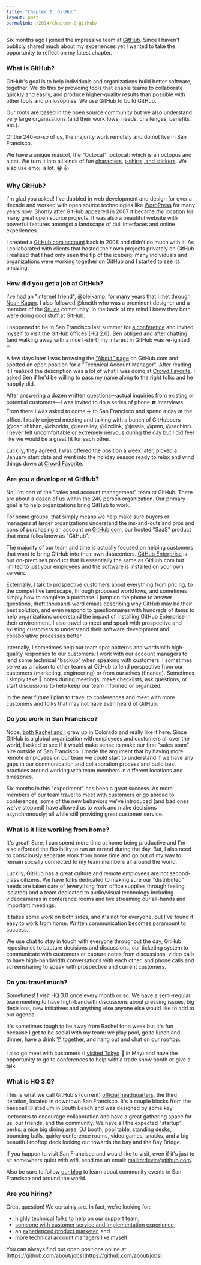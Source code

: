 ```yaml
---
title: "Chapter 2: GitHub"
layout: post
permalink: /2014/chapter-2-github/
---
```


Six months ago I joined the impressive team at [GitHub](https://github.com/about/). Since I haven't publicly shared much about my experiences yet I wanted to take the opportunity to reflect on my latest chapter.

### What is GitHub?

GitHub's goal is to help individuals and organizations build better software, together. We do this by providing tools that enable teams to collaborate quickly and easily, and produce higher-quality results than possible with other tools and philosophies. We use GitHub to build GitHub.

Our roots are based in the open source community but we also understand very large organizations (and their workflows, needs, challenges, benefits, etc.).

Of the 240-or-so of us, the majority work remotely and do not live in San Francisco.

We have a unique mascot, the "Octocat" :octocat: which is an octopus and a cat. We turn it into all kinds of fun [characters](https://octodex.github.com/), [t-shirts, and stickers](https://shop.github.com/). We also use emoji a lot. :grin: :thumbsup:

### Why GitHub?

I'm glad you asked! I've dabbled in web development and design for over a decade and worked with open source technologies like [WordPress](http://wordpress.org/) for many years now. Shortly after GitHub appeared in 2007 it became _the_ location for many great open source projects. It was also a beautiful website with powerful features amongst a landscape of dull interfaces and online experiences.

I created a [GitHub.com account](https://github.com/devinreams) back in 2008 and didn't do much with it. As I collaborated with clients that hosted their own projects privately on GitHub I realized that I had only seen the tip of the iceberg: many individuals and organizations were working together on GitHub and I started to see its amazing.

### How did you get a job at GitHub?

I've had an "internet friend", @bleikamp, for many years that I met through [Noah Kagan](https://okdork.com/). I also followed @kneith who was a prominent designer and a member of the [9rules](http://9rules.com) community. In the back of my mind I knew they both were doing cool stuff at GitHub.

I happened to be in San Francisco last summer for [a conference](http://2014.sf.wordcamp.org/) and invited myself to visit the GitHub offices (HQ 2.0). Ben obliged and after chatting (and walking away with a nice t-shirt) my interest in GitHub was re-ignited :fire:.

A few days later I was browsing the ["About" page](https://github.com/about/) on GitHub.com and spotted an open position for a "Technical Account Manager". After reading it I realized the description was a lot of what I was doing at [Crowd Favorite](http://devin.reams.me/2014/the-end-of-chapter-1-my-fond-farewell-to-crowd-favorite/). I asked Ben if he'd be willing to pass my name along to the right folks and he happily did.

After answering a dozen written questions—actual inquiries from existing or potential customers—I was invited to do a series of phone :phone: interviews. From there I was asked to come :airplane: to San Francisco and spend a day at the office. I really enjoyed meeting and talking with a bunch of GitHubbers (@danishkhan, @dsorkin, @leereiley, @lizclink, @jessla, @pmn, @sachinr). I never felt uncomfortable or extremely nervous during the day but I did feel like we would be a great fit for each other.

Luckily, they agreed. I was offered the position a week later, picked a January start date and went into the holiday season ready to relax and wind things down at [Crowd Favorite](http://crowdfavorite.com/).

### Are you a developer at GitHub?

No, I'm part of the "sales and account management" team at GitHub. There are about a dozen of us within the 240 person organization. Our primary goal is to help organizations bring GitHub to work.

For some groups, that simply means we help make sure buyers or managers at larger organizations understand the ins-and-outs and pros and cons of purchasing an account on [GitHub.com](https://github.com/), our hosted "SaaS" product that most folks know as "GitHub".

The majority of our team and time is actually focused on helping customers that want to bring GitHub into their own datacenters. [GitHub Enterprise](https://enterprise.github.com/) is our on-premises product that is essentially the same as GitHub.com but limited to just your employees and the software is installed on your own servers.

Externally, I talk to prospective customers about everything from pricing, to the competitive landscape, through proposed workflows, and sometimes simply how to complete a purchase. I jump on the phone to answer questions, draft thousand-word emails describing why GitHub may be their best solution, and even respond to questionnaires with hundreds of items to help organizations understand the impact of installing GitHub Enterprise in their environment. I also travel to meet and speak with prospective and existing customers to understand their software development and collaborative processes better.

Internally, I sometimes help our team spot patterns and wordsmith high-quality responses to our customers. I work with our account managers to lend some technical "backup" when speaking with customers. I sometimes serve as a liaison to other teams at GitHub to lend perspective from our customers (marketing, engineering) or from ourselves (finance). Sometimes I simply take :pencil: notes during meetings, make checklists, ask questions, or start discussions to help keep our team informed or organized.

In the near future I plan to travel to conferences and meet with more customers and folks that may not have even heard of GitHub.

### Do you work in San Francisco?

Nope, [both Rachel and I](http://devinandrachel.com/) grew up in Colorado and really like it here. Since GitHub is a global organization with employees and customers all over the world, I asked to see if it would make sense to make our first "sales team" hire outside of San Francisco. I made the argument that by having more remote employees on our team we could start to understand if we have any gaps in our communication and collaboration process and build best practices around working with team members in different locations and timezones.

Six months in this "experiment" has been a great success. As more members of our team travel to meet with customers or go abroad to conferences, some of the new behaviors we've introduced (and bad ones we've stopped) have allowed us to work and make decisions asynchronously; all while still providing great customer service.

### What is it like working from home?

It's great! Sure, I can spend more time at home being productive and I'm also afforded the flexibility to run an errand during the day. But, I also need to consciously separate work from home time and go out of my way to remain socially  connected to my team members all around the world.

Luckily, GitHub has a great culture and remote employees are not second-class citizens. We have folks dedicated to making sure our "distributed" needs are taken care of (everything from office supplies through feeling isolated) and a team dedicated to audio/visual technology including videocameras in conference rooms and live streaming our all-hands and important meetings.

It takes some work on both sides, and it's not for everyone, but I've found it easy to work from home. Written communication becomes paramount to success.

We use chat to stay in touch with everyone throughout the day, GitHub repositories to capture decisions and discussions, our ticketing system to communicate with customers or capture notes from discussions, video calls to have high-bandwidth conversations with each other, and phone calls and screensharing to speak with prospective and current customers.

### Do you travel much?

Sometimes! I visit HQ 3.0 once every month or so. We have a semi-regular team meeting to have high-bandwith discussions about pressing issues, big decisions, new initiatives and anything else anyone else would like to add to our agenda.

It's sometimes tough to be away from Rachel for a week but it's fun because I get to be social with my team: we play pool, go to lunch and dinner, have a drink :cocktail: together, and hang out and chat on our rooftop.

I also go meet with customers (I [visited Tokyo](http://devin.reams.me/2014/tokyo-photos/) :tokyo_tower: in May) and have the opportunity to go to conferences to help with a trade show booth or give a talk.

### What is HQ 3.0?

This is what we call GitHub's (current) [official headquarters](http://www.wired.com/2013/09/github-office/), the third iteration, located in downtown San Francisco. It's a couple blocks from the baseball :baseball: stadium in South Beach and was designed by some key :octocat:s to encourage collaboration and have a great gathering space for us, our friends, and the community. We have all the expected "startup" perks: a nice big dining area, DJ booth, pool table, standing desks, bouncing balls, quirky conference rooms, video games, snacks, and a big beautiful rooftop deck looking out towards the bay and the Bay Bridge.

If you happen to visit San Francisco and would like to visit, even if it's just to sit somewhere quiet with wifi, send me an email: [mailto:devin@github.com](devin@github.com).

Also be sure to follow [our blog](https://github.com/blog/category/drinkup) to learn about community events in San Francisco and around the world.

### Are you hiring?

Great question! We certainly are. In fact, we're looking for:

- [highly technical folks to help on our support team](http://jobs.github.com/positions/2a23eb06-dc3b-11e3-9149-14d3aa507c71),
- [someone with customer service and implementation experience](http://jobs.github.com/positions/629a277e-cfe4-11e3-9e91-26c9f2f47343),
- an [experienced product marketer](http://jobs.github.com/positions/b04c7646-fb3d-11e3-8f7d-7487e7442d00), and
- [more technical account managers like myself](http://jobs.github.com/positions/082a19da-f0b5-11e1-871a-cda609872212)

You can always find our open positions online at: [https://github.com/about/jobs](https://github.com/about/jobs)
